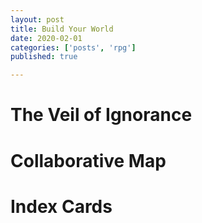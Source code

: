```yaml
---
layout: post
title: Build Your World
date: 2020-02-01
categories: ['posts', 'rpg']
published: true

---
```




# The Veil of Ignorance

# Collaborative Map

# Index Cards
